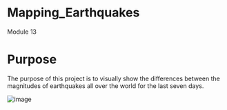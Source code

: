 # Mapping_Earthquakes
Module 13
# Purpose
The purpose of this project is to visually show the differences between the magnitudes of earthquakes all over the world for the last seven days.

![image](https://user-images.githubusercontent.com/30275459/147488465-59671dd7-cce4-4b18-8256-41f3a9336086.png)
